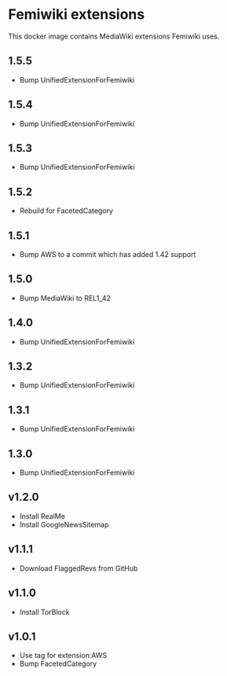 # Femiwiki extensions

This docker image contains MediaWiki extensions Femiwiki uses.

## 1.5.5

- Bump UnifiedExtensionForFemiwiki

## 1.5.4

- Bump UnifiedExtensionForFemiwiki

## 1.5.3

- Bump UnifiedExtensionForFemiwiki

## 1.5.2

- Rebuild for FacetedCategory

## 1.5.1

- Bump AWS to a commit which has added 1.42 support

## 1.5.0

- Bump MediaWiki to REL1_42

## 1.4.0

- Bump UnifiedExtensionForFemiwiki

## 1.3.2

- Bump UnifiedExtensionForFemiwiki

## 1.3.1

- Bump UnifiedExtensionForFemiwiki

## 1.3.0

- Bump UnifiedExtensionForFemiwiki

## v1.2.0

- Install RealMe
- Install GoogleNewsSitemap

## v1.1.1

- Download FlaggedRevs from GitHub

## v1.1.0

- Install TorBlock

## v1.0.1

- Use tag for extension:AWS
- Bump FacetedCategory
